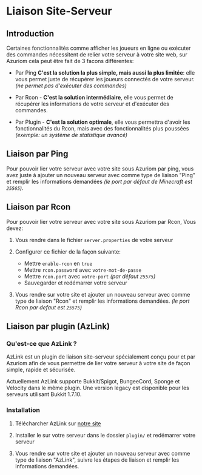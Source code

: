 # Liaison Site-Serveur

## Introduction

Certaines fonctionnalités comme afficher les joueurs en
ligne ou exécuter des commandes nécessitent de relier votre serveur à votre
site web, sur Azuriom cela peut être fait de 3 facons différentes:

* Par Ping **C'est la solution la plus simple, mais aussi la plus limitée**:
elle vous permet juste de récupérer les joueurs connectés de votre serveur. 
_(ne permet pas d'exécuter des commandes)_

* Par Rcon - **C'est la solution intermédiaire**, elle vous permet de récupérer les informations 
de votre serveur et d'exécuter des commandes.

* Par Plugin - **C'est la solution optimale**, elle vous permettra d'avoir les fonctionnalités du Rcon, 
mais avec des fonctionnalités plus poussées _(exemple: un système de statistique avancé)_

## Liaison par Ping

Pour pouvoir lier votre serveur avec votre site sous Azuriom par ping, 
vous avez juste à ajouter un nouveau serveur avec comme type de liaison "Ping"
et remplir les informations demandées _(le port par défaut de Minecraft est `25565`)_.

## Liaison par Rcon

Pour pouvoir lier votre serveur avec votre site sous Azuriom par Rcon,
Vous devez:

1. Vous rendre dans le fichier `server.properties` de votre serveur

2. Configurer ce fichier de la façon suivante:
    * Mettre `enable-rcon` en `true`
    * Mettre `rcon.password` avec `votre-mot-de-passe`
    * Mettre `rcon.port` avec `votre-port` _(par défaut `25575`)_
    * Sauvegarder et redémarrer votre serveur
   
3. Vous rendre sur votre site et ajouter un nouveau serveur avec comme type de liaison "Rcon"
et remplir les informations demandées. _(le port Rcon par defaut est `25575`)_

## Liaison par plugin (AzLink)

### Qu'est-ce que AzLink ?

AzLink est un plugin de liaison site-serveur spécialement conçu pour et par Azuriom 
afin de vous permettre de lier votre serveur à votre site de façon simple, rapide et sécurisée.

Actuellement AzLink supporte Bukkit/Spigot, BungeeCord, Sponge et Velocity dans le même plugin.
Une version legacy est disponible pour les serveurs utilisant Bukkit 1.7.10.

### Installation

1. Télécharcher AzLink sur [notre site](https://azuriom.com/azlink)

2. Installer le sur votre serveur dans le dossier `plugin/` et redémarrer votre serveur

3. Vous rendre sur votre site et ajouter un nouveau serveur avec comme type de liaison "AzLink", 
suivre les étapes de liaison et remplir les informations demandées.
